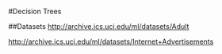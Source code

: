 #Decision Trees

##Datasets
http://archive.ics.uci.edu/ml/datasets/Adult

http://archive.ics.uci.edu/ml/datasets/Internet+Advertisements


